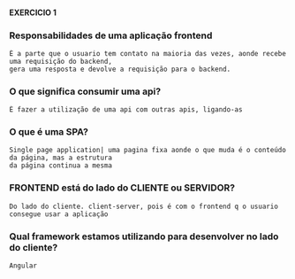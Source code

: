#### EXERCICIO 1

### Responsabilidades de uma aplicação frontend
    É a parte que o usuario tem contato na maioria das vezes, aonde recebe uma requisição do backend,
    gera uma resposta e devolve a requisição para o backend.
### O que significa consumir uma api?
    É fazer a utilização de uma api com outras apis, ligando-as
### O que é uma SPA?
    Single page application| uma pagina fixa aonde o que muda é o conteúdo da página, mas a estrutura
    da página continua a mesma
### FRONTEND está do lado do CLIENTE ou SERVIDOR?
    Do lado do cliente. client-server, pois é com o frontend q o usuario consegue usar a aplicação
### Qual framework estamos utilizando para desenvolver no lado do cliente?
    Angular